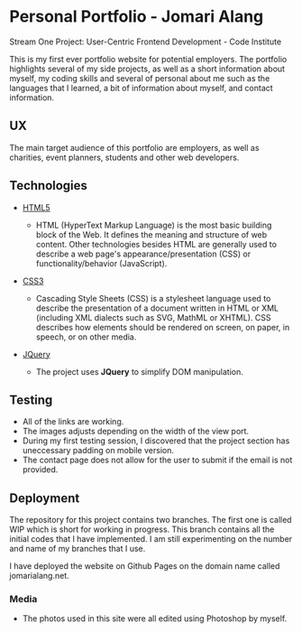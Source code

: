 # Personal Portfolio - Jomari Alang

Stream One Project: User-Centric Frontend Development - Code Institute

This is my first ever portfolio website for potential employers. The portfolio highlights several of my side projects, as well as a short information about myself, my coding skills and several of personal about me such as the languages that I learned, a bit of information about myself, and contact information.

## UX

The main target audience of this portfolio are employers, as well as charities, event planners, students and other web developers.

## Technologies

- [HTML5](https://developer.mozilla.org/en-US/docs/Web/HTML)

  - HTML (HyperText Markup Language) is the most basic building block of the Web. It defines the meaning and structure of web content. Other technologies besides HTML are generally used to describe a web page's appearance/presentation (CSS) or functionality/behavior (JavaScript).

- [CSS3](https://developer.mozilla.org/en-US/docs/Web/CSS)

  - Cascading Style Sheets (CSS) is a stylesheet language used to describe the presentation of a document written in HTML or XML (including XML dialects such as SVG, MathML or XHTML). CSS describes how elements should be rendered on screen, on paper, in speech, or on other media.

- [JQuery](https://jquery.com)

  - The project uses **JQuery** to simplify DOM manipulation.

## Testing

* All of the links are working.
* The images adjusts depending on the width of the view port.
* During my first testing session, I discovered that the project section has uneccessary padding on mobile version.
* The contact page does not allow for the user to submit if the email is not provided.

## Deployment

The repository for this project contains two branches. The first one is called WIP which is short for working in progress. This branch contains all the initial codes that I have implemented. I am still experimenting on the number and name of my branches that I use.

I have deployed the website on Github Pages on the domain name called jomarialang.net. 


### Media

- The photos used in this site were all edited using Photoshop by myself.


